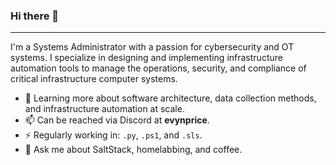 ### Hi there 👋
---

I'm a Systems Administrator with a passion for cybersecurity and OT systems. I specialize in designing and implementing infrastructure automation tools to manage the operations, security, and compliance of critical infrastructure computer systems.

* 🌱 Learning more about software architecture, data collection methods, and infrastructure automation at scale.
* 📫 Can be reached via Discord at **evynprice**.
* ⚡ Regularly working in: `.py`, `.ps1`, and `.sls`.
* 💬 Ask me about SaltStack, homelabbing, and coffee.
